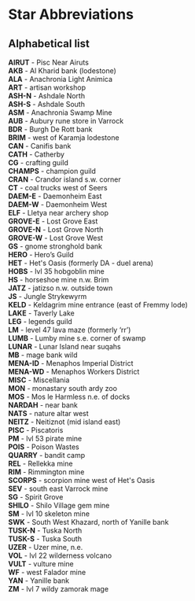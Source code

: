 # Star Abbreviations

## Alphabetical list


**AIRUT** - Pisc Near Airuts  
**AKB** - Al Kharid bank (lodestone)  
**ALA** - Anachronia Light Animica  
**ART** - artisan workshop  
**ASH-N** - Ashdale North  
**ASH-S** - Ashdale South  
**ASM** - Anachronia Swamp Mine  
**AUB** - Aubury rune store in Varrock  
**BDR** - Burgh De Rott bank  
**BRIM** - west of Karamja lodestone  
**CAN** - Canifis bank  
**CATH** - Catherby  
**CG** - crafting guild  
**CHAMPS** - champion guild  
**CRAN** - Crandor island s.w. corner  
**CT** - coal trucks west of Seers  
**DAEM-E** - Daemonheim East  
**DAEM-W** - Daemonheim West  
**ELF** - Lletya near archery shop  
**GROVE-E** - Lost Grove East  
**GROVE-N** - Lost Grove North  
**GROVE-W** - Lost Grove West  
**GS** - gnome stronghold bank  
**HERO** - Hero’s Guild  
**HET** - Het's Oasis (formerly DA - duel arena)  
**HOBS** - lvl 35 hobgoblin mine  
**HS** - horseshoe mine n.w. Brim  
**JATZ** - jatizso n.w. outside town  
**JS** - Jungle Strykewyrm  
**KELD** - Keldagrim mine entrance (east of Fremmy lode)  
**LAKE** - Taverly Lake  
**LEG** - legends guild  
**LM** - level 47 lava maze (formerly ‘rr’)  
**LUMB** - Lumby mine s.e. corner of swamp  
**LUNAR** - Lunar Island near suqahs  
**MB** - mage bank wild  
**MENA-ID** - Menaphos Imperial District  
**MENA-WD** - Menaphos Workers District  
**MISC** - Miscellania  
**MON** - monastary south ardy zoo  
**MOS** - Mos le Harmless n.e. of docks  
**NARDAH** - near bank  
**NATS** - nature altar west  
**NEITZ** - Neitiznot (mid island east)  
**PISC** - Piscatoris  
**PM** - lvl 53 pirate mine  
**POIS** - Poison Wastes  
**QUARRY** - bandit camp  
**REL** - Rellekka mine  
**RIM** - Rimmington mine  
**SCORPS** - scorpion mine west of Het's Oasis  
**SEV** - south east Varrock mine  
**SG** - Spirit Grove  
**SHILO** - Shilo Village gem mine  
**SM** - lvl 10 skeleton mine  
**SWK** - South West Khazard, north of Yanille bank  
**TUSK-N** - Tuska North  
**TUSK-S** - Tuska South  
**UZER** - Uzer mine, n.e.  
**VOL** - lvl 22 wilderness volcano  
**VULT** - vulture mine  
**WF** - west Falador mine  
**YAN** - Yanille bank  
**ZM** - lvl 7 wildy zamorak mage  
